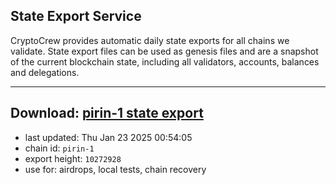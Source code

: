 ## State Export Service
CryptoCrew provides automatic daily state exports for all chains we validate. State export files can be used as genesis files and are a snapshot of the current blockchain state, including all validators, accounts, balances and delegations.

---
**Download: [pirin-1 state export](https://dl-eu2.ccvalidators.com/SERVICE/nolus/pirin-1_export_10272928.json)**
---

- last updated: Thu Jan 23 2025 00:54:05
- chain id: `pirin-1`
- export height: `10272928`
- use for: airdrops, local tests, chain recovery
